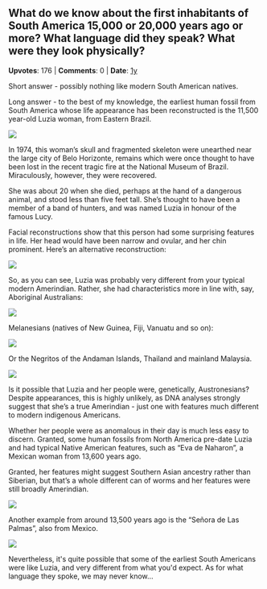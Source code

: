 ## What do we know about the first inhabitants of South America 15,000 or 20,000 years ago or more? What language did they speak? What were they look physically?
    
**Upvotes**: 176 | **Comments**: 0 | **Date**: [1y](https://www.quora.com/What-do-we-know-about-the-first-inhabitants-of-South-America-15-000-or-20-000-years-ago-or-more-What-language-did-they-speak-What-were-they-look-physically/answer/Gary-Meaney)

Short answer - possibly nothing like modern South American natives.

Long answer - to the best of my knowledge, the earliest human fossil from South America whose life appearance has been reconstructed is the 11,500 year-old Luzia woman, from Eastern Brazil.

![](https://qph.fs.quoracdn.net/main-qimg-5b53cf3e12d22543b3611ac5575a2f14-lq)

In 1974, this woman’s skull and fragmented skeleton were unearthed near the large city of Belo Horizonte, remains which were once thought to have been lost in the recent tragic fire at the National Museum of Brazil. Miraculously, however, they were recovered.

She was about 20 when she died, perhaps at the hand of a dangerous animal, and stood less than five feet tall. She’s thought to have been a member of a band of hunters, and was named Luzia in honour of the famous Lucy.

Facial reconstructions show that this person had some surprising features in life. Her head would have been narrow and ovular, and her chin prominent. Here’s an alternative reconstruction:

![](https://qph.fs.quoracdn.net/main-qimg-e2a5ccf7cdb06f865b6d52e86410a764-pjlq)

So, as you can see, Luzia was probably very different from your typical modern Amerindian. Rather, she had characteristics more in line with, say, Aboriginal Australians:

![](https://qph.fs.quoracdn.net/main-qimg-c307a823c15970d868dbafebbaa06eff)

Melanesians (natives of New Guinea, Fiji, Vanuatu and so on):

![](https://qph.fs.quoracdn.net/main-qimg-888bcdd2086cdf7d9675d3d017670637-lq)

Or the Negritos of the Andaman Islands, Thailand and mainland Malaysia.

![](https://qph.fs.quoracdn.net/main-qimg-babcc832c51f33e2bf5037e36b643afb-lq)

Is it possible that Luzia and her people were, genetically, Austronesians? Despite appearances, this is highly unlikely, as DNA analyses strongly suggest that she’s a true Amerindian - just one with features much different to modern indigenous Americans.

Whether her people were as anomalous in their day is much less easy to discern. Granted, some human fossils from North America pre-date Luzia and had typical Native American features, such as “Eva de Naharon”, a Mexican woman from 13,600 years ago.

Granted, her features might suggest Southern Asian ancestry rather than Siberian, but that’s a whole different can of worms and her features were still broadly Amerindian.

![](https://qph.fs.quoracdn.net/main-qimg-81719bc013f2c3eb8832a36a9b1f454f-lq)

Another example from around 13,500 years ago is the “Señora de Las Palmas”, also from Mexico.

![](https://qph.fs.quoracdn.net/main-qimg-7869be28293ac87f19f296b26f74c178-lq)

Nevertheless, it's quite possible that some of the earliest South Americans were like Luzia, and very different from what you'd expect. As for what language they spoke, we may never know…

